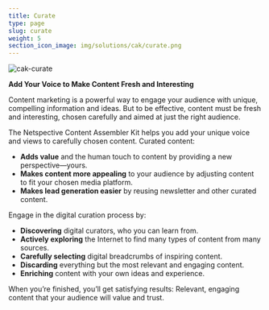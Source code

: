 ```yaml
---
title: Curate
type: page
slug: curate
weight: 5
section_icon_image: img/solutions/cak/curate.png
---
```


![cak-curate](/img/solutions/cak/cak-curate.jpg#center)


**Add Your Voice to Make Content Fresh and Interesting**

Content marketing is a powerful way to engage your audience with unique, compelling information and ideas. But to be effective, content must be fresh and interesting, chosen carefully and aimed at just the right audience.

The Netspective Content Assembler Kit helps you add your unique voice and views to carefully chosen content. Curated content:

* **Adds value** and the human touch to content by providing a new perspective—yours.
* **Makes content more appealing** to your audience by adjusting content to fit your chosen media platform.
* **Makes lead generation easier** by reusing newsletter and other curated content. 

Engage in the digital curation process by:

* **Discovering** digital curators, who you can learn from.
* **Actively exploring** the Internet to find many types of content from many sources.
* **Carefully selecting** digital breadcrumbs of inspiring content.
* **Discarding** everything but the most relevant and engaging content.
* **Enriching** content with your own ideas and experience.

When you’re finished, you’ll get satisfying results: Relevant, engaging content that your audience will value and trust.
